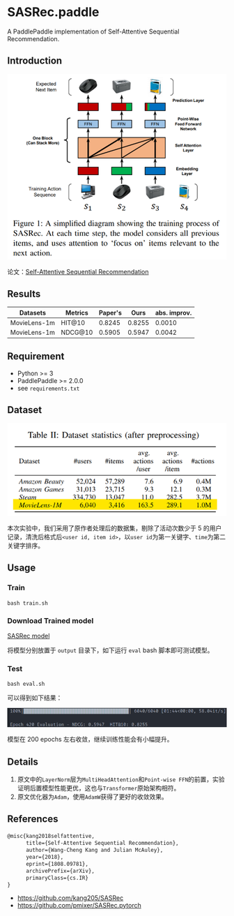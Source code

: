 # SASRec.paddle
A PaddlePaddle implementation of Self-Attentive Sequential Recommendation.

## Introduction

![model](images/model.png)

论文：[Self-Attentive Sequential Recommendation](https://arxiv.org/pdf/1808.09781.pdf)

## Results

| Datasets     | Metrics | Paper's | Ours   | abs. improv. |
| ------------ | ------- | ------- | ------ | ------------ |
| MovieLens-1m | HIT@10  | 0.8245  | 0.8255 | 0.0010       |
| MovieLens-1m | NDCG@10 | 0.5905  | 0.5947 | 0.0042       |

## Requirement

- Python >= 3
- PaddlePaddle >= 2.0.0
- see `requirements.txt`

## Dataset

![dataset](images/dataset.png)

本次实验中，我们采用了原作者处理后的数据集，剔除了活动次数少于 5 的用户记录，清洗后格式后`<user id, item id>`，以`user id`为第一关键字、`time`为第二关键字排序。

## Usage

### Train

```shell
bash train.sh
```

### Download Trained model

[SASRec model](https://cowtransfer.com/s/013a779f0c7242)

将模型分别放置于 `output` 目录下，如下运行 `eval` bash 脚本即可测试模型。

### Test

```shell
bash eval.sh
```

可以得到如下结果：

![result](images/result.png)

模型在 200 epochs 左右收敛，继续训练性能会有小幅提升。

## Details

1. 原文中的`LayerNorm`层为`MultiHeadAttention`和`Point-wise FFN`的前置，实验证明后置模型性能更优，这也与`Transformer`原始架构相符。
2. 原文优化器为`Adam`，使用`AdamW`获得了更好的收敛效果。

## References

```
@misc{kang2018selfattentive,
      title={Self-Attentive Sequential Recommendation}, 
      author={Wang-Cheng Kang and Julian McAuley},
      year={2018},
      eprint={1808.09781},
      archivePrefix={arXiv},
      primaryClass={cs.IR}
}
```

* https://github.com/kang205/SASRec
* https://github.com/pmixer/SASRec.pytorch
